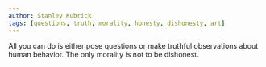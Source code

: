 ```yaml
---
author: Stanley Kubrick
tags: [questions, truth, morality, honesty, dishonesty, art]
---
```

All you can do is either pose questions or make truthful observations about human behavior. The only morality is not to be dishonest.